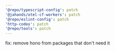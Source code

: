 ```yaml
---
'@repo/typescript-config': patch
'@jahands/otel-cf-workers': patch
'@repo/eslint-config': patch
'http-codex': patch
'@repo/tools': patch
---
```


fix: remove hono from packages that don't need it

